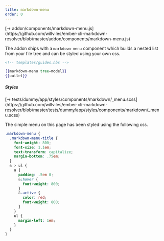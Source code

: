 ```yaml
---
title: markdown-menu
order: 0
---
```


<span class="codelink">
[&rarr; addon/components/markdown-menu.js](https://github.com/willviles/ember-cli-markdown-resolver/blob/master/addon/components/markdown-menu.js)
</span>

The addon ships with a `markdown-menu` component which builds a nested list from your file tree and can be styled using your own css.

```hbs
<!-- templates/guides.hbs -->

{{markdown-menu tree=model}}
{{outlet}}
```

##### Styles

<span class="codelink">
[&rarr; tests/dummy/app/styles/components/markdown/_menu.scss](https://github.com/willviles/ember-cli-markdown-resolver/blob/master/tests/dummy/app/styles/components/markdown/_menu.scss)
</span>

The simple menu on this page has been styled using the following css.

```css
.markdown-menu {
  .markdown-menu-title {
    font-weight: 800;
    font-size: 1.1em;
    text-transform: capitalize;
    margin-bottom: .75em;
  }
  & > ul {
    a {
      padding: .5em 0;
      &:hover {
        font-weight: 800;
      }
      &.active {
        color: red;
        font-weight: 800;
      }
    }
    ul {
      margin-left: 1em;
    }
  }
}

```
